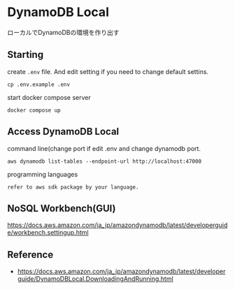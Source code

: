 # DynamoDB Local

ローカルでDynamoDBの環境を作り出す

## Starting

create `.env` file. And edit setting if you need to change default settins.

```shell
cp .env.example .env
```

start docker compose server

```shell
docker compose up
```

## Access DynamoDB Local

command line(change port if edit .env and change dynamodb port.

```shell
aws dynamodb list-tables --endpoint-url http://localhost:47000
```

programming languages

```text
refer to aws sdk package by your language.
```

## NoSQL Workbench(GUI)

https://docs.aws.amazon.com/ja_jp/amazondynamodb/latest/developerguide/workbench.settingup.html


## Reference
- https://docs.aws.amazon.com/ja_jp/amazondynamodb/latest/developerguide/DynamoDBLocal.DownloadingAndRunning.html



